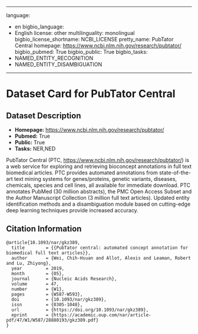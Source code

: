 
---
language: 
- en
bigbio_language: 
- English
license: other
multilinguality: monolingual
bigbio_license_shortname: NCBI_LICENSE
pretty_name: PubTator Central
homepage: https://www.ncbi.nlm.nih.gov/research/pubtator/
bigbio_pubmed: True
bigbio_public: True
bigbio_tasks: 
- NAMED_ENTITY_RECOGNITION
- NAMED_ENTITY_DISAMBIGUATION
---


# Dataset Card for PubTator Central

## Dataset Description

- **Homepage:** https://www.ncbi.nlm.nih.gov/research/pubtator/
- **Pubmed:** True
- **Public:** True
- **Tasks:** NER,NED


PubTator Central (PTC, https://www.ncbi.nlm.nih.gov/research/pubtator/) is a web service for
exploring and retrieving bioconcept annotations in full text biomedical articles. PTC provides
automated annotations from state-of-the-art text mining systems for genes/proteins, genetic
variants, diseases, chemicals, species and cell lines, all available for immediate download. PTC
annotates PubMed (30 million abstracts), the PMC Open Access Subset and the Author Manuscript
Collection (3 million full text articles). Updated entity identification methods and a
disambiguation module based on cutting-edge deep learning techniques provide increased accuracy.



## Citation Information

```
@article{10.1093/nar/gkz389,
  title        = {{PubTator central: automated concept annotation for biomedical full text articles}},
  author       = {Wei, Chih-Hsuan and Allot, Alexis and Leaman, Robert and Lu, Zhiyong},
  year         = 2019,
  month        = {05},
  journal      = {Nucleic Acids Research},
  volume       = 47,
  number       = {W1},
  pages        = {W587-W593},
  doi          = {10.1093/nar/gkz389},
  issn         = {0305-1048},
  url          = {https://doi.org/10.1093/nar/gkz389},
  eprint       = {https://academic.oup.com/nar/article-pdf/47/W1/W587/28880193/gkz389.pdf}
}

```
